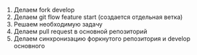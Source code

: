 1. Делаем fork develop 
2. Делаем git flow feature start (создается отдельная ветка)
3. Решаем необходимую задачу
4. Делаем pull request в основной репозиторий
5. Делаем синхронизацию форкнутого репозитория и develop основного
